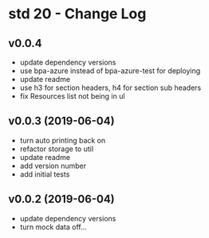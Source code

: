 # std 20 - Change Log

## v0.0.4

- update dependency versions
- use bpa-azure instead of bpa-azure-test for deploying
- update readme
- use h3 for section headers, h4 for section sub headers
- fix Resources list not being in ul

## v0.0.3 (2019-06-04)

- turn auto printing back on
- refactor storage to util
- update readme
- add version number
- add initial tests

## v0.0.2 (2019-06-04)

- update dependency versions
- turn mock data off...
